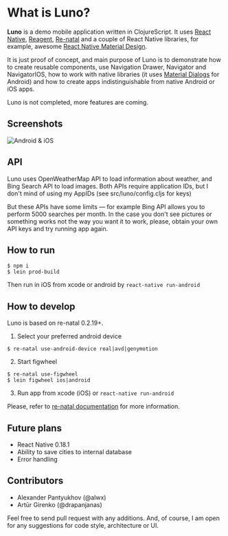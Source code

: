 # What is Luno?

**Luno** is a demo mobile application written in ClojureScript.
It uses [React Native](https://facebook.github.io/react-native/), [Reagent](https://reagent-project.github.io/), [Re-natal](https://github.com/drapanjanas/re-natal) and a couple of React Native libraries, for example, awesome [React Native Material Design](http://react-native-material-design.github.io/).

It is just proof of concept, and main purpose of Luno is to demonstrate how to create reusable components,
use Navigation Drawer, Navigator and NavigatorIOS, how to work with native libraries (it uses [Material Dialogs](https://github.com/afollestad/material-dialogs) for Android)
and how to create apps indistinguishable from native Android or iOS apps.

Luno is not completed, more features are coming.

## Screenshots

![Android & iOS](https://raw.githubusercontent.com/alwx/luno-react-native/master/_screenshots/android-ios.png)

## API

Luno uses OpenWeatherMap API to load information about weather, and Bing Search API to load images.
Both APIs require application IDs, but I don't mind of using my AppIDs (see src/luno/config.cljs for keys)

But these APIs have some limits — for example Bing API allows you to perform 5000 searches per month. In the case you don't
see pictures or something works not the way you want it to work, please, obtain your own API keys and try running app again.

## How to run
```
$ npm i
$ lein prod-build
```
Then run in iOS from xcode or android by `react-native run-android`

## How to develop
Luno is based on re-natal 0.2.19+.

1. Select your preferred android device
```
$ re-natal use-android-device real|avd|genymotion
```
2. Start figwheel
```
$ re-natal use-figwheel
$ lein figwheel ios|android
```
3. Run app from xcode (iOS) or `react-native run-android`

Please, refer to [re-natal documentation](https://github.com/drapanjanas/re-natal/blob/master/README.md) for more information.

## Future plans

* React Native 0.18.1
* Ability to save cities to internal database
* Error handling

## Contributors

* Alexander Pantyukhov (@alwx)
* Artūr Girenko (@drapanjanas)

Feel free to send pull request with any additions. And, of course, I am open for any suggestions for code style, architecture or UI.

